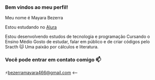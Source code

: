 ### Bem vindos ao meu perfil!

Meu nome é Mayara Bezerra 

Estou estudando no [Alura](https://alura.com.br)

Estou desenvolvendo estudos de tecnologia e programação
Cursando o Ensino Médio
Gosto de estudar, falar em público e de criar códigos pelo Sracth 🐱
Uma paixão por cálculos e literatura.


### Você pode entrar em contato comigo 📫

⚡bezerramayara466@gmail.com <--




